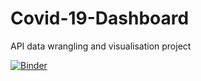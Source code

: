# Covid-19-Dashboard
API data wrangling and visualisation project

[![Binder](https://mybinder.org/badge_logo.svg)](https://mybinder.org/v2/gh/AlfonsoGhislieri/Covid-19-Dashboard/HEAD?labpath=voila%2Frender%2Fpath%2Fto%2Fnotebook.ipynb)

